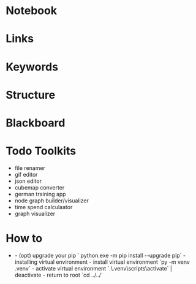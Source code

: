 # Notebook

# Links

# Keywords

# Structure

# Blackboard

# Todo Toolkits
- file renamer
- gif editor
- json editor
- cubemap converter
- german training app
- node graph builder/visualizer
- time spend calculaator
- graph visualizer

# How to
- <install virtual environment>
    - (opt) upgrade your pip ` python.exe -m pip install --upgrade pip`
    - installing virtual environment
        - install virtual environment  `py -m venv .venv`
        - activate virtual environment `.\.venv\scripts\activate` | deactivate
        - return to root `cd ../../`